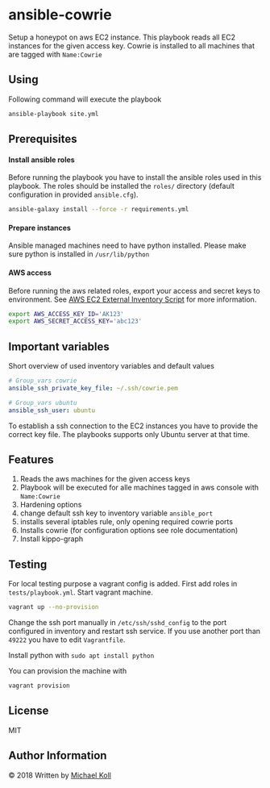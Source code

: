 # ansible-cowrie
Setup a honeypot on aws EC2 instance. This playbook reads all EC2 instances for the given access key. Cowrie is installed to all machines that are tagged with `Name:Cowrie`

## Using

Following command will execute the playbook
```bash
ansible-playbook site.yml
```

## Prerequisites

#### Install ansible roles

Before running the playbook you have to install the ansible roles used in this playbook. The roles should be installed the `roles/` directory (default configuration in provided `ansible.cfg`).

```bash
ansible-galaxy install --force -r requirements.yml
```
#### Prepare instances
Ansible managed machines need to have python installed. Please make sure python is installed in `/usr/lib/python`

#### AWS access

Before running the aws related roles, export your access and secret keys to environment. See [AWS EC2 External Inventory Script](https://docs.ansible.com/ansible/latest/user_guide/intro_dynamic_inventory.html#example-aws-ec2-external-inventory-script) for more information.

```bash
export AWS_ACCESS_KEY_ID='AK123'
export AWS_SECRET_ACCESS_KEY='abc123'
```

## Important variables

Short overview of used inventory variables and default values

```yaml
# Group_vars cowrie
ansible_ssh_private_key_file: ~/.ssh/cowrie.pem

# Group_vars ubuntu
ansible_ssh_user: ubuntu
```
To establish a ssh connection to the EC2 instances you have to provide the correct key file. The playbooks supports only Ubuntu server at that time.

## Features

1. Reads the aws machines for the given access keys
2. Playbook will be executed for alle machines tagged in aws console with ```Name:Cowrie```
3. Hardening options
  1. change default ssh key to inventory variable ```ansible_port```
  2. installs several iptables rule, only opening required cowrie ports
3. Installs cowrie (for configuration options see role documentation)
4. Install kippo-graph



## Testing

For local testing purpose a vagrant config is added. First add roles in `tests/playbook.yml`. Start vagrant machine.

```bash
vagrant up --no-provision
```

Change the ssh port manually in ```/etc/ssh/sshd_config``` to the port configured in inventory and restart ssh service. If you use another port than ```49222``` you have to edit ```Vagrantfile```.

Install python with ```sudo apt install python```

You can provision the machine with
```bash
vagrant provision
```

License
-------

MIT

Author Information
------------------

&copy; 2018
Written by [Michael Koll](https://github.com/michkoll)
